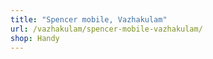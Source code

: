 ```yaml
---
title: "Spencer mobile, Vazhakulam"
url: /vazhakulam/spencer-mobile-vazhakulam/
shop: Handy
---
```

